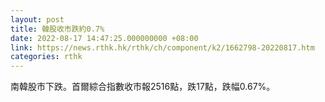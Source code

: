 ```yaml
---
layout: post
title: 韓股收市跌約0.7%
date: 2022-08-17 14:47:25.000000000 +08:00
link: https://news.rthk.hk/rthk/ch/component/k2/1662798-20220817.htm
categories: rthk
---
```


南韓股市下跌。首爾綜合指數收市報2516點，跌17點，跌幅0.67%。
